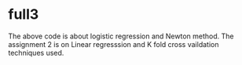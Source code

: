 # full3
The above code is about logistic regression and Newton method. 
                                                   The assignment 2 is on Linear regresssion and K fold cross vaildation techniques used.
